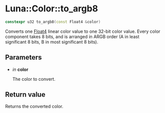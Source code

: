 # Luna::Color::to_argb8

```c++
constexpr u32 to_argb8(const Float4 &color)
```

Converts one [Float4](struct_luna_1_1_float4.md) linear color value to one 32-bit color value. Every color component takes 8 bits, and is arranged in ARGB order (A in least significant 8 bits, B in most significant 8 bits). 



## Parameters
* *in* **color**

    The color to convert. 

## Return value
Returns the converted color. 

